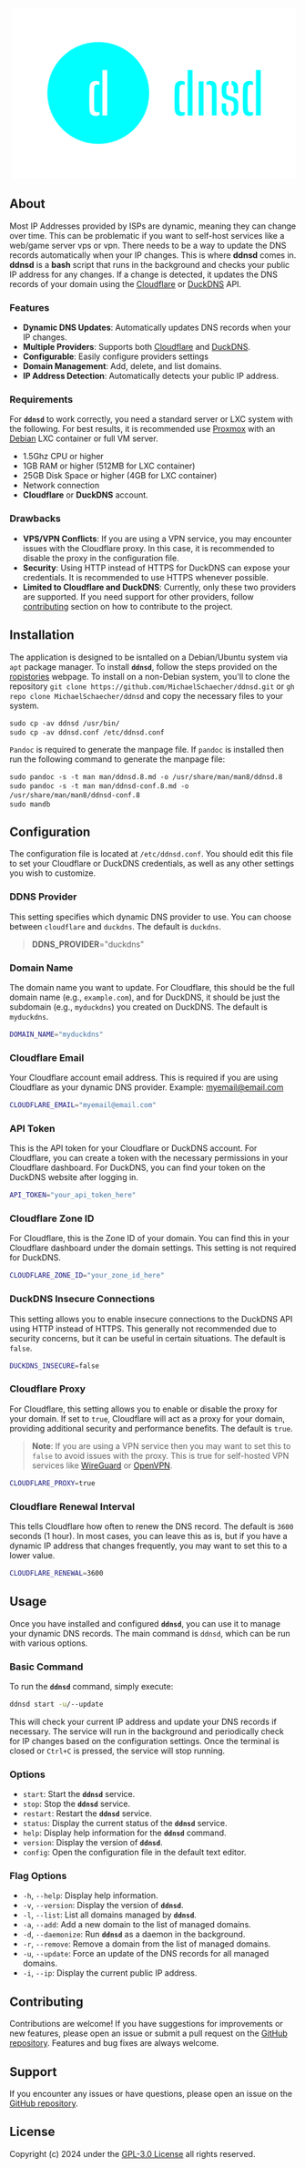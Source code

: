 <div align="right">
    <img
        src="images/logo.svg"
        alt="ddnsd logo"
        width="auto"
        height="300"
    />
</div>

## About

Most IP Addresses provided by ISPs are dynamic, meaning they can change over time. This can be problematic if you want to self-host services like a web/game server vps or vpn. There needs to be a way to update the DNS records automatically when your IP changes. This is where **ddnsd** comes in. **ddnsd** is a **bash** script that runs in the background and checks your public IP address for any changes. If a change is detected, it updates the DNS records of your domain using the [Cloudflare](https://developers.cloudflare.com/dns/manage-dns-records/how-to/managing-dynamic-ip-addresses/) or [DuckDNS](https://www.duckdns.org/) API.

### Features

- **Dynamic DNS Updates**: Automatically updates DNS records when your IP changes.
- **Multiple Providers**: Supports both [Cloudflare](https://www.cloudflare.com/learning/dns/glossary/dynamic-dns/) and [DuckDNS](https://www.duckdns.org/).
- **Configurable**: Easily configure providers settings
- **Domain Management**: Add, delete, and list domains.
- **IP Address Detection**: Automatically detects your public IP address.

### Requirements

For **`ddnsd`** to work correctly, you need a standard server or LXC system with the following. For best results, it is recommended use [Proxmox](https://www.proxmox.com/en/) with an [Debian](https://www.debian.org/) LXC container or full VM server.

- 1.5Ghz CPU or higher
- 1GB RAM or higher (512MB for LXC container)
- 25GB Disk Space or higher (4GB for LXC container)
- Network connection
- **Cloudflare** or **DuckDNS** account.

### Drawbacks

- **VPS/VPN Conflicts**: If you are using a VPN service, you may encounter issues with the Cloudflare proxy. In this case, it is recommended to disable the proxy in the configuration file.
- **Security**: Using HTTP instead of HTTPS for DuckDNS can expose your credentials. It is recommended to use HTTPS whenever possible.
- **Limited to Cloudflare and DuckDNS**: Currently, only these two providers are supported. If you need support for other providers, follow [contributing](#contributing) section on how to contribute to the project.

## Installation

The application is designed to be isntalled on a Debian/Ubuntu system via `apt` package manager. To install **`ddnsd`**, follow the steps provided on the [ropistories](https://repository.howtonebie.com/) webpage. To install on a non-Debian system, you'll to clone the repository `git clone https://github.com/MichaelSchaecher/ddnsd.git` or `gh repo clone MichaelSchaecher/ddnsd` and copy the necessary files to your system.

```console
sudo cp -av ddnsd /usr/bin/
sudo cp -av ddnsd.conf /etc/ddnsd.conf
```

`Pandoc` is required to generate the manpage file. If `pandoc` is installed then run the following command to generate the manpage file:

```console
sudo pandoc -s -t man man/ddnsd.8.md -o /usr/share/man/man8/ddnsd.8
sudo pandoc -s -t man man/ddnsd-conf.8.md -o /usr/share/man/man8/ddnsd-conf.8
sudo mandb
```

## Configuration

The configuration file is located at `/etc/ddnsd.conf`. You should edit this file to set your Cloudflare or DuckDNS credentials, as well as any other settings you wish to customize.

### DDNS Provider

This setting specifies which dynamic DNS provider to use. You can choose between `cloudflare` and `duckdns`. The default is `duckdns`.

> **DDNS_PROVIDER**="duckdns"

### Domain Name

The domain name you want to update. For Cloudflare, this should be the full domain name (e.g., `example.com`), and for DuckDNS, it should be just the subdomain (e.g., `myduckdns`) you created on DuckDNS. The default is `myduckdns`.

```bash
DOMAIN_NAME="myduckdns"
```

### Cloudflare Email

Your Cloudflare account email address. This is required if you are using Cloudflare as your dynamic DNS provider. Example: myemail@email.com

```bash
CLOUDFLARE_EMAIL="myemail@email.com"
```

### API Token

This is the API token for your Cloudflare or DuckDNS account. For Cloudflare, you can create a token with the necessary permissions in your Cloudflare dashboard. For DuckDNS, you can find your token on the DuckDNS website after logging in.

```bash
API_TOKEN="your_api_token_here"
```

### Cloudflare Zone ID

For Cloudflare, this is the Zone ID of your domain. You can find this in your Cloudflare dashboard under the domain settings. This setting is not required for DuckDNS.

```bash
CLOUDFLARE_ZONE_ID="your_zone_id_here"
```

### DuckDNS Insecure Connections

This setting allows you to enable insecure connections to the DuckDNS API using HTTP instead of HTTPS. This generally not recommended due to security concerns, but it can be useful in certain situations. The default is `false`.

```bash
DUCKDNS_INSECURE=false
```

### Cloudflare Proxy

For Cloudflare, this setting allows you to enable or disable the proxy for your domain. If set to `true`, Cloudflare will act as a proxy for your domain, providing additional security and performance benefits. The default is `true`.

> **Note**: If you are using a VPN service then you may want to set this to `false` to avoid issues with the proxy. This is true for self-hosted VPN services like [WireGuard](https://www.wireguard.com/) or [OpenVPN](https://openvpn.net/).

```bash
CLOUDFLARE_PROXY=true
```

### Cloudflare Renewal Interval

This tells Cloudflare how often to renew the DNS record. The default is `3600` seconds (1 hour). In most cases, you can leave this as is, but if you have a dynamic IP address that changes frequently, you may want to set this to a lower value.

```bash
CLOUDFLARE_RENEWAL=3600
```

## Usage

Once you have installed and configured **`ddnsd`**, you can use it to manage your dynamic DNS records. The main command is `ddnsd`, which can be run with various options.

### Basic Command

To run the **`ddnsd`** command, simply execute:

```bash
ddnsd start -u/--update
```

This will check your current IP address and update your DNS records if necessary. The service will run in the background and periodically check for IP changes based on the configuration settings. Once the terminal is closed or `Ctrl+C` is pressed, the service will stop running.

### Options

- `start`: Start the **`ddnsd`** service.
- `stop`: Stop the **`ddnsd`** service.
- `restart`: Restart the **`ddnsd`** service.
- `status`: Display the current status of the **`ddnsd`** service.
- `help`: Display help information for the **`ddnsd`** command.
- `version`: Display the version of **`ddnsd`**.
- `config`: Open the configuration file in the default text editor.

### Flag Options

- `-h`, `--help`: Display help information.
- `-v`, `--version`: Display the version of **`ddnsd`**.
- `-l`, `--list`: List all domains managed by **`ddnsd`**.
- `-a`, `--add`: Add a new domain to the list of managed domains.
- `-d`, `--daemonize`: Run **`ddnsd`** as a daemon in the background.
- `-r`, `--remove`: Remove a domain from the list of managed domains.
- `-u`, `--update`: Force an update of the DNS records for all managed domains.
- `-i`, `--ip`: Display the current public IP address.

## Contributing

Contributions are welcome! If you have suggestions for improvements or new features, please open an issue or submit a pull request on the [GitHub repository](https://github.com/MichaelSchaecher/ddnsd/pulls). Features and bug fixes are always welcome.

## Support

If you encounter any issues or have questions, please open an issue on the [GitHub repository](https://github.com/MichaelSchaecher/ddnsd/issues).

## License

Copyright (c) 2024 under the [GPL-3.0 License](COPYING) all rights reserved.

